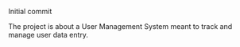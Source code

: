 Initial commit

The project is about a User Management System meant to track and manage user data entry.